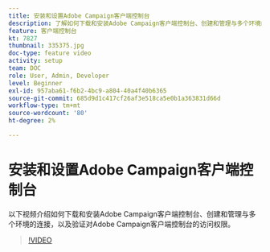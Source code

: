 ```yaml
---
title: 安装和设置Adobe Campaign客户端控制台
description: 了解如何下载和安装Adobe Campaign客户端控制台、创建和管理与多个环境的连接，以及验证对Adobe Campaign客户端控制台的访问权限。
feature: 客户端控制台
kt: 7827
thumbnail: 335375.jpg
doc-type: feature video
activity: setup
team: DOC
role: User, Admin, Developer
level: Beginner
exl-id: 957aba61-f6b2-4bc9-a804-40a4f40b6365
source-git-commit: 685d9d1c417cf26af3e518ca5e0b1a363831d66d
workflow-type: tm+mt
source-wordcount: '80'
ht-degree: 2%

---
```


# 安装和设置Adobe Campaign客户端控制台

以下视频介绍如何下载和安装Adobe Campaign客户端控制台、创建和管理与多个环境的连接，以及验证对Adobe Campaign客户端控制台的访问权限。

>[!VIDEO](https://video.tv.adobe.com/v/335375?quality=12)
